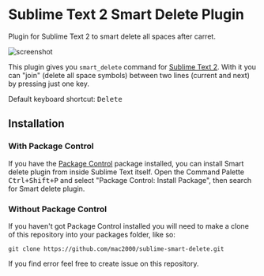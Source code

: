 Sublime Text 2 Smart Delete Plugin
==================================

Plugin for Sublime Text 2 to smart delete all spaces after carret.

![screenshot](//github.com/mac2000/sublime-smart-delete/raw/master/sublime-smart-delete.gif)

This plugin gives you `smart_delete` command for [Sublime Text 2][sublime]. With it you can "join" (delete all space symbols) between two lines (current and next) by pressing just one key.

Default keyboard shortcut: <kbd>Delete</kbd>

Installation
------------

### With Package Control ###

If you have the [Package Control][package_control] package installed, you can install Smart delete plugin from inside Sublime Text itself. Open the Command Palette <kbd>Ctrl+Shift+P</kbd> and select "Package Control: Install Package", then search for Smart delete plugin.

### Without Package Control ###

If you haven't got Package Control installed you will need to make a clone of this repository into your packages folder, like so:

    git clone https://github.com/mac2000/sublime-smart-delete.git


[sublime]: http://www.sublimetext.com/
[package_control]: http://wbond.net/sublime_packages/package_control

If you find error feel free to create issue on this repository.